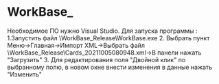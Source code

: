 # WorkBase_
Необходимое ПО нужно Visual Studio.
Для запуска программы :
1.Запустить файл \\WorkBase_Release\WorkBase.exe
2. Выбрать пункт Меню->Главная->Импорт XML->Выбрать файл \\WorkBase_Release\Cards_20211005080948.xml->В панели нажать "Загрузить"
3. Для редактирования поля "Двойной клик" по выбранному полю, в новом окне внести изменения в данные нажать "Изменить"
